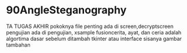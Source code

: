 # 90AngleSteganography
TA
TUGAS AKHIR 
pokoknya file penting ada di screen,decryptscreen
pengujian ada di pengujian, xsample
fusioncerita, ayat, dan ceria adalah algortima dasar sebelum ditambah tkinter atau interface
sisanya gambar tambahan
